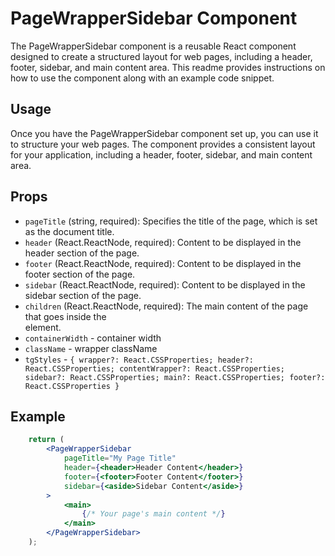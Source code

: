 # PageWrapperSidebar Component

The PageWrapperSidebar component is a reusable React component designed to create a structured layout for web pages, including a header, footer, sidebar, and main content area. This readme provides instructions on how to use the component along with an example code snippet.

## Usage

Once you have the PageWrapperSidebar component set up, you can use it to structure your web pages. The component provides a consistent layout for your application, including a header, footer, sidebar, and main content area.

## Props

- `pageTitle` (string, required): Specifies the title of the page, which is set as the document title.
- `header` (React.ReactNode, required): Content to be displayed in the header section of the page.
- `footer` (React.ReactNode, required): Content to be displayed in the footer section of the page.
- `sidebar` (React.ReactNode, required): Content to be displayed in the sidebar section of the page.
- `children` (React.ReactNode, required): The main content of the page that goes inside the <main> element.
- `containerWidth` - container width
- `className` - wrapper className
- `tgStyles` - `{ wrapper?: React.CSSProperties; header?: React.CSSProperties; contentWrapper?: React.CSSProperties; sidebar?: React.CSSProperties; main?: React.CSSProperties; footer?: React.CSSProperties }`

## Example

```jsx
    return (
        <PageWrapperSidebar
            pageTitle="My Page Title"
            header={<header>Header Content</header>}
            footer={<footer>Footer Content</footer>}
            sidebar={<aside>Sidebar Content</aside>}
        >
            <main>
                {/* Your page's main content */}
            </main>
        </PageWrapperSidebar>
    );
```